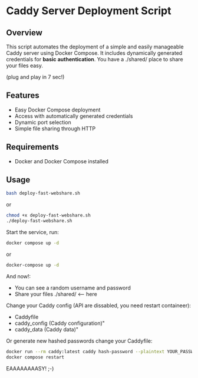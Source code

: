 # Caddy Server Deployment Script

## Overview

This script automates the deployment of a simple and easily manageable Caddy server using Docker Compose. 
It includes dynamically generated credentials for **basic authentication**. You have a ./shared/ place to share your files easy.

(plug and play in 7 sec!) 

## Features

- Easy Docker Compose deployment
- Access with automatically generated credentials
- Dynamic port selection
- Simple file sharing through HTTP

## Requirements

- Docker and Docker Compose installed

## Usage

```bash
bash deploy-fast-webshare.sh
```
or

```bash
chmod +x deploy-fast-webshare.sh
./deploy-fast-webshare.sh
```

Start the service, run:

```bash    
docker compose up -d
```
or
```bash
docker-compose up -d  
```
And now!:

- You can see a random username and password
- Share your files ./shared/ <-- here

Change your Caddy config (API are dissabled, you need restart containeer):

- Caddyfile
- caddy_config (Caddy configuration)" 
- caddy_data (Caddy data)"

Or generate new hashed passwords change your Caddyfile:

```bash
docker run --rm caddy:latest caddy hash-password --plaintext YOUR_PASSWORD
docker compose restart
```

EAAAAAAAASY! ;-)


